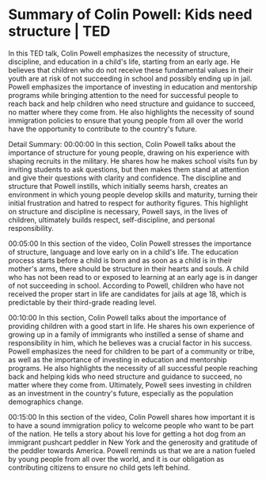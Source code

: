 # Summary of Colin Powell: Kids need structure | TED

In this TED talk, Colin Powell emphasizes the necessity of structure, discipline, and education in a child's life, starting from an early age. He believes that children who do not receive these fundamental values in their youth are at risk of not succeeding in school and possibly ending up in jail. Powell emphasizes the importance of investing in education and mentorship programs while bringing attention to the need for successful people to reach back and help children who need structure and guidance to succeed, no matter where they come from. He also highlights the necessity of sound immigration policies to ensure that young people from all over the world have the opportunity to contribute to the country's future.

Detail Summary: 
00:00:00
In this section, Colin Powell talks about the importance of structure for young people, drawing on his experience with shaping recruits in the military. He shares how he makes school visits fun by inviting students to ask questions, but then makes them stand at attention and give their questions with clarity and confidence. The discipline and structure that Powell instills, which initially seems harsh, creates an environment in which young people develop skills and maturity, turning their initial frustration and hatred to respect for authority figures. This highlight on structure and discipline is necessary, Powell says, in the lives of children, ultimately builds respect, self-discipline, and personal responsibility.

00:05:00
In this section of the video, Colin Powell stresses the importance of structure, language and love early on in a child's life. The education process starts before a child is born and as soon as a child is in their mother's arms, there should be structure in their hearts and souls. A child who has not been read to or exposed to learning at an early age is in danger of not succeeding in school. According to Powell, children who have not received the proper start in life are candidates for jails at age 18, which is predictable by their third-grade reading level.

00:10:00
In this section, Colin Powell talks about the importance of providing children with a good start in life. He shares his own experience of growing up in a family of immigrants who instilled a sense of shame and responsibility in him, which he believes was a crucial factor in his success. Powell emphasizes the need for children to be part of a community or tribe, as well as the importance of investing in education and mentorship programs. He also highlights the necessity of all successful people reaching back and helping kids who need structure and guidance to succeed, no matter where they come from. Ultimately, Powell sees investing in children as an investment in the country's future, especially as the population demographics change.

00:15:00
In this section of the video, Colin Powell shares how important it is to have a sound immigration policy to welcome people who want to be part of the nation. He tells a story about his love for getting a hot dog from an immigrant pushcart peddler in New York and the generosity and gratitude of the peddler towards America. Powell reminds us that we are a nation fueled by young people from all over the world, and it is our obligation as contributing citizens to ensure no child gets left behind.

